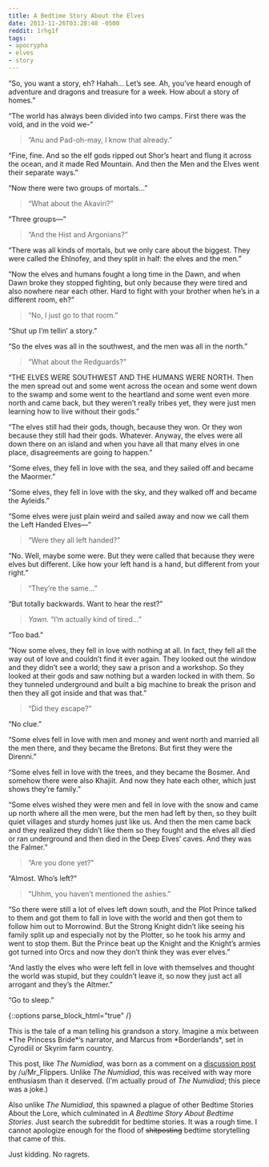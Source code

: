 ```yaml
---
title: A Bedtime Story About the Elves
date: 2013-11-26T03:28:48 -0500
reddit: 1rhg1f
tags:
- apocrypha
- elves
- story
---
```


“So, you want a story, eh? Hahah… Let’s see. Ah, you’ve heard enough of
adventure and dragons and treasure for a week. How about a story of homes.”

“The world has always been divided into two camps. First there was the void, and
in the void we-”

>”Anu and Pad-oh-may, I know that already.”

“Fine, fine. And so the elf gods ripped out Shor’s heart and flung it across the
ocean, and it made Red Mountain. And then the Men and the Elves went their
separate ways.”

“Now there were two groups of mortals…”

>“What about the Akaviri?”

“Three groups—”

>“And the Hist and Argonians?”

“There was all kinds of mortals, but we only care about the biggest. They were
called the Ehlnofey, and they split in half: the elves and the men.”

“Now the elves and humans fought a long time in the Dawn, and when Dawn broke
they stopped fighting, but only because they were tired and also nowhere near
each other. Hard to fight with your brother when he’s in a different room, eh?”

>“No, I just go to that room.”

“Shut up I’m tellin’ a story.”

“So the elves was all in the southwest, and the men was all in the north.”

>“What about the Redguards?”

“THE ELVES WERE SOUTHWEST AND THE HUMANS WERE NORTH. Then the men spread out and
some went across the ocean and some went down to the swamp and some went to the
heartland and some went even more north and came back, but they weren’t really
tribes yet, they were just men learning how to live without their gods.”

“The elves still had their gods, though, because they won. Or they won because
they still had their gods. Whatever. Anyway, the elves were all down there on an
island and when you have all that many elves in one place, disagreements are
going to happen.”

“Some elves, they fell in love with the sea, and they sailed off and became the
Maormer.”

“Some elves, they fell in love with the sky, and they walked off and became the
Ayleids.”

“Some elves were just plain weird and sailed away and now we call them the Left
Handed Elves—”

>“Were they all left handed?”

“No. Well, maybe some were. But they were called that because they were elves
but different. Like how your left hand is a hand, but different from your
right.”

>“They’re the same…”

“But totally backwards. Want to hear the rest?”

>*Yawn.* “I’m actually kind of tired…”

“Too bad.”

“Now some elves, they fell in love with nothing at all. In fact, they fell all
the way out of love and couldn’t find it ever again. They looked out the window
and they didn’t see a world; they saw a prison and a workshop. So they looked at
their gods and saw nothing but a warden locked in with them. So they tunneled
underground and built a big machine to break the prison and then they all got
inside and that was that.”

>“Did they escape?”

“No clue.”

“Some elves fell in love with men and money and went north and married all the
men there, and they became the Bretons. But first they were the Direnni.”

“Some elves fell in love with the trees, and they became the Bosmer. And somehow
there were also Khajiit. And now they hate each other, which just shows they’re
family.”

“Some elves wished they were men and fell in love with the snow and came up
north where all the men were, but the men had left by then, so they built quiet
villages and sturdy homes just like us. And then the men came back and they
realized they didn’t like them so they fought and the elves all died or ran
underground and then died in the Deep Elves’ caves. And they was the Falmer.”

>“Are you done yet?”

“Almost. Who’s left?”

>“Uhhm, you haven’t mentioned the ashies.”

“So there were still a lot of elves left down south, and the Plot Prince talked
to them and got them to fall in love with the world and then got them to follow
him out to Morrowind. But the Strong Knight didn’t like seeing his family split
up and especially not by the Plotter, so he took his army and went to stop them.
But the Prince beat up the Knight and the Knight’s armies got turned into Orcs
and now they don’t think they was ever elves.”

“And lastly the elves who were left fell in love with themselves and thought the
world was stupid, but they couldn’t leave it, so now they just act all arrogant
and they’s the Altmer.”

“Go to sleep.”

{::options parse_block_html="true" /}
<aside id="about-text">
This is the tale of a man telling his grandson a story. Imagine a mix between
*The Princess Bride*’s narrator, and Marcus from *Borderlands*, set in Cyrodiil
or Skyrim farm country.

This post, like *The Numidiad*, was born as a comment on a [discussion post] by
/u/Mr_Flippers. Unlike *The Numidiad*, this was received with way more
enthusiasm than it deserved. (I’m actually proud of *The Numidiad*; this piece
was a joke.)

Also unlike *The Numidiad*, this spawned a plague of other Bedtime Stories About
the Lore, which culminated in *A Bedtime Story About Bedtime Stories*. Just
search the subreddit for bedtime stories. It was a rough time. I cannot
apologize enough for the flood of <del>shitposting</del> bedtime storytelling
that came of this.

Just kidding. No ragrets.

[discussion post]: https://redd.it/1n322k
</aside>
